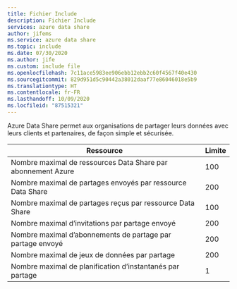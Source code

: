 ```yaml
---
title: Fichier Include
description: Fichier Include
services: azure data share
author: jifems
ms.service: azure data share
ms.topic: include
ms.date: 07/30/2020
ms.author: jife
ms.custom: include file
ms.openlocfilehash: 7c11ace5983ee906ebb12ebb2c60f4567f40e430
ms.sourcegitcommit: 829d951d5c90442a38012daaf77e86046018e5b9
ms.translationtype: HT
ms.contentlocale: fr-FR
ms.lasthandoff: 10/09/2020
ms.locfileid: "87515321"
---
```

Azure Data Share permet aux organisations de partager leurs données avec leurs clients et partenaires, de façon simple et sécurisée.

| **Ressource** | **Limite** |
| --- | --- |
| Nombre maximal de ressources Data Share par abonnement Azure |100 |
| Nombre maximal de partages envoyés par ressource Data Share |200 |
| Nombre maximal de partages reçus par ressource Data Share |100 |
| Nombre maximal d’invitations par partage envoyé |200 |
| Nombre maximal d’abonnements de partage par partage envoyé |200 |
| Nombre maximal de jeux de données par partage |200 |
| Nombre maximal de planification d’instantanés par partage |1 |
